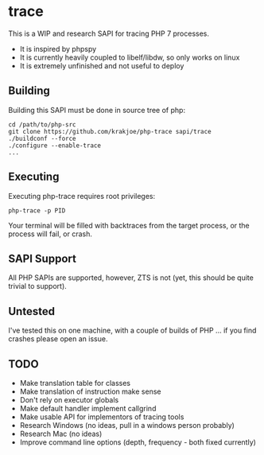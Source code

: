 trace
=====

This is a WIP and research SAPI for tracing PHP 7 processes. 

 * It is inspired by phpspy
 * It is currently heavily coupled to libelf/libdw, so only works on linux
 * It is extremely unfinished and not useful to deploy
 
Building
--------

Building this SAPI must be done in source tree of php:

    cd /path/to/php-src
    git clone https://github.com/krakjoe/php-trace sapi/trace
    ./buildconf --force
    ./configure --enable-trace
    ...
    
Executing
---------

Executing php-trace requires root privileges:

    php-trace -p PID
    
Your terminal will be filled with backtraces from the target process, or the process will fail, or crash.

SAPI Support
------------

All PHP SAPIs are supported, however, ZTS is not (yet, this should be quite trivial to support).

Untested
--------

I've tested this on one machine, with a couple of builds of PHP ... if you find crashes please open an issue.

TODO
----

  * Make translation table for classes
  * Make translation of instruction make sense
  * Don't rely on executor globals
  * Make default handler implement callgrind
  * Make usable API for implementors of tracing tools
  * Research Windows (no ideas, pull in a windows person probably)
  * Research Mac (no ideas)
  * Improve command line options (depth, frequency - both fixed currently)
